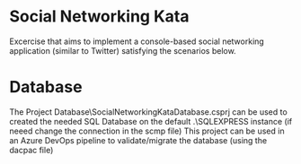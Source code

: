 # Social Networking Kata

Excercise that aims to implement a console-based social networking application (similar to Twitter) satisfying the scenarios below.


# Database
The Project Database\SocialNetworkingKataDatabase.csprj can be used to created the needed SQL Database on the default .\SQLEXPRESS instance (if neeed change the connection in the scmp file)
This project can be used in an Azure DevOps pipeline to validate/migrate the database (using the dacpac file)